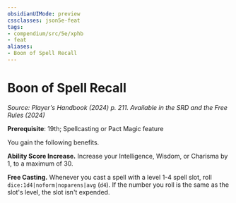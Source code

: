 ```yaml
---
obsidianUIMode: preview
cssclasses: json5e-feat
tags:
- compendium/src/5e/xphb
- feat
aliases:
- Boon of Spell Recall
---
```

# Boon of Spell Recall
*Source: Player's Handbook (2024) p. 211. Available in the <span title='Systems Reference Document (5.2)'>SRD</span> and the Free Rules (2024)*  

**Prerequisite**: 19th; Spellcasting or Pact Magic feature

You gain the following benefits.

**Ability Score Increase.** Increase your Intelligence, Wisdom, or Charisma by 1, to a maximum of 30.

**Free Casting.** Whenever you cast a spell with a level 1-4 spell slot, roll `dice:1d4|noform|noparens|avg` (`d4`). If the number you roll is the same as the slot's level, the slot isn't expended.
